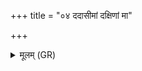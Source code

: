 +++
title = "०४ ददासीमां दक्षिणां मा"

+++
<details><summary>मूलम् (GR)</summary>

ददासीमां दक्षिणां मा त आममच्  
छल्यान् यक्ष्मान् वि वृहामो वयं ते ।  
कर्णशूलम् उपहत्या अरातीः  
सर्वे यक्ष्मा अप तिष्ठन्तु साकम् ॥
</details>